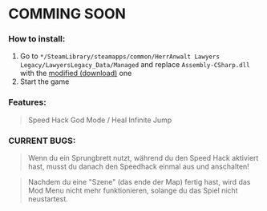 # COMMING SOON

### How to install:
1. Go to <code>*/SteamLibrary/steamapps/common/HerrAnwalt Lawyers Legacy/LawyersLegacy_Data/Managed</code> and replace <code>Assembly-CSharp.dll</code> with the [modified (download)](https://github.com/mopsfl/dnSpy-codes/raw/main/HerrAnwalt%20Lawyers%20Legacy/Mod%20Menu/Assembly-CSharp.dll) one
2. Start the game

### Features:
> Speed Hack
> God Mode / Heal
> Infinite Jump


### CURRENT BUGS:
> Wenn du ein Sprungbrett nutzt, während du den Speed Hack aktiviert hast, musst du danach den Speedhack einmal aus und anschalten!

> Nachdem du eine "Szene" (das ende der Map) fertig hast, wird das Mod Menu nicht mehr funktionieren, solange du das Spiel nicht neustartest.
